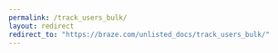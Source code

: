 ```yaml
---
permalink: /track_users_bulk/
layout: redirect
redirect_to: "https://braze.com/unlisted_docs/track_users_bulk/"
---
```


